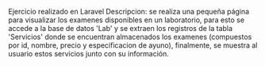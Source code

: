 Ejercicio realizado en Laravel
Descripcion: se realiza una pequeña página para visualizar los examenes disponibles en un laboratorio, para esto se accede a la base de datos 'Lab' y se extraen los registros de la tabla 'Servicios' donde se encuentran almacenados los examenes (compuestos por id, nombre, precio y especificacion de ayuno), finalmente, se muestra al usuario estos servicios junto con su información.
